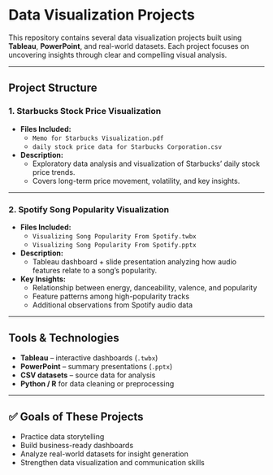# Data Visualization Projects

This repository contains several data visualization projects built using **Tableau**, **PowerPoint**, and real-world datasets. Each project focuses on uncovering insights through clear and compelling visual analysis.

---

## Project Structure

### **1. Starbucks Stock Price Visualization**
- **Files Included:**
  - `Memo for Starbucks Visualization.pdf`
  - `daily stock price data for Starbucks Corporation.csv`
- **Description:**
  - Exploratory data analysis and visualization of Starbucks’ daily stock price trends.
  - Covers long-term price movement, volatility, and key insights.

---

### **2. Spotify Song Popularity Visualization**
- **Files Included:**
  - `Visualizing Song Popularity From Spotify.twbx`
  - `Visualizing Song Popularity From Spotify.pptx`
- **Description:**
  - Tableau dashboard + slide presentation analyzing how audio features relate to a song’s popularity.
- **Key Insights:**
  - Relationship between energy, danceability, valence, and popularity  
  - Feature patterns among high-popularity tracks  
  - Additional observations from Spotify audio data

---

## Tools & Technologies
- **Tableau** – interactive dashboards (`.twbx`)
- **PowerPoint** – summary presentations (`.pptx`)
- **CSV datasets** – source data for analysis
- **Python / R** for data cleaning or preprocessing

---


## ✅ Goals of These Projects
- Practice data storytelling  
- Build business-ready dashboards  
- Analyze real-world datasets for insight generation  
- Strengthen data visualization and communication skills  

